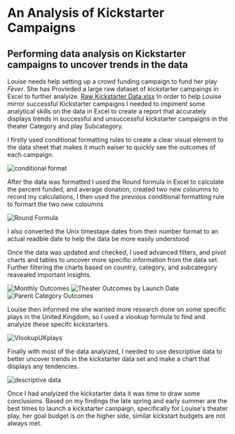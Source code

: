 # An Analysis of Kickstarter Campaigns

Performing data analysis on Kickstarter campaigns to uncover trends in the data
---

  Louise needs help setting up a crowd funding campaign to fund her play *Fever*. 
She has Provieded a large raw dataset of kickstarter campaings in Excel to further analyize.
[Raw Kickstarter Data.xlsx](https://github.com/mattstreet16/Kickstarter-analysis/files/8144217/Raw.Kickstarter.Data.xlsx)
In order to help Louise mirror successful Kickstarter campaigns I needed to impiment some analytical skills on the data in Excel to create a report that accurately displays trends in successful and unsuccessful kickstarter campaigns in the theater Category and play Subcategory. 


   I firstly used conditional formatting rules to create a clear visual element to the data sheet that makes it much eaiser to quickly see the outcomes of each campaign.
   
  ![conditional format](https://user-images.githubusercontent.com/99688417/155902646-7b123fdb-4ef9-4f2e-b6f5-e0b16d9868c2.png)
  
  After the data was formatted I used the Round formula in Excel to calculate the percent funded, and average donation, created two new coloumns to record my calculations, I then used the previous conditional formatting rule to formart the two new coloumns
  
  ![Round Formula](https://user-images.githubusercontent.com/99688417/155902863-abda69fb-74a4-455b-ac13-2838f674e938.png)

I also converted the Unix timestape dates from their number format to an actual readble date to help the data be more easily understood 

  Once the data was updated and checked, I used advanced filters, and pivot charts and tables to uncover more specific information from the data set. Further filtering the charts based on country, category, and subcategory reavealed important insights. 

![Monthly Outcomes](https://user-images.githubusercontent.com/99688417/155903027-72bd9afb-828e-4328-afb5-fc7e14a8a1e1.png)
![Theater Outcomes by Launch Date](https://user-images.githubusercontent.com/99688417/155903040-74f5756d-8e87-47d4-ba0b-019416a60085.png)
![Parent Category Outcomes](https://user-images.githubusercontent.com/99688417/155903051-a7ed0ea3-701a-4112-8530-0d1e929a9d23.png)

Louise then informed me she wanted more research done on some specific plays in the United Kingdom, so I used a vlookup formula to find and analyize these specifc kickstarters.

![VlookupUKplays](https://user-images.githubusercontent.com/99688417/155903163-9d6a60ab-e5ae-4378-a95d-51a89b2f2a99.png)

Finally with most of the data analyized, I needed to use descriptive data to better uncover trends in the kickstarter data set and make a chart that displays any tendencies.

![descriptive data](https://user-images.githubusercontent.com/99688417/155903304-097c9ea5-e23c-4f87-826d-117def94cbc2.png)

 Once I had analyized the kickstarter data it was time to draw some conclusions. Based on my findings the late spring and early summer are the best times to launch a kickstarter campaign, specifically for Louise's theater play, her goal budget is on the higher side, similar kickstart budgets are not always met. 
 

